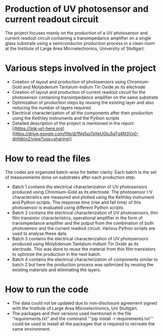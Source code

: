 # Production of UV photosensor and current readout circuit
The project focuses mainly on the production of a UV photosensor and current readout circuit containing a transimpedance amplifier on a single glass substrate using a semiconductor production process in a clean room at the Institute of Large Area Microelectronics, University of Stuttgart.

# Various steps involved in the project
- Creation of layout and production of photosensors using Chromium-Gold and Molybdenum Tantalum-Indium Tin Oxide as its electrode
- Creation of layout and production of current readout circuit for the photosensor containing transimpedance amplifier on the same substrate
- Optimization of production steps by reusing the existing layer and also reducing the number of layers required
- Electrical characterization of all the components after their production using the Keithley instruments and the Python scripts
- Detailed description of the project is mentioned in the report: [(https://link-url-here.org](https://drive.google.com/file/d/1Ng5pi7pYeUGtu5qTg4N3Vx0-dnfdbjn2/view?usp=sharing)]

# How to read the files
The codes are organized batch-wise for better clarity. Each batch is the set of measurements done on substrates after each production step.
- Batch 1 contains the electrical characterization of UV photosensors produced using Chromium-Gold as its electrode. The photosensor I-V characteristics are measured and plotted using the Keithley instrument and Python scripts. The response time (rise and fall time) of this photosensor is evaluated using different Python scripts.
- Batch 2 contains the electrical characterization of UV photosensors, thin film transistor characteristics, operational amplifier in the form of transimpedance amplifier and the putput from the combination of both photosensor and the current readout circuit. Various Python scripts are used to analyse these data.
- Batch 3 contains the electrical characterization of UV photosensors produced using Molybdenum Tantalum-Indium Tin Oxide as its electrode. This was done to reuse the material from thin film transistors to optimize the production in the next batch.
- Batch 4 contains the electrical characterization of components similar to batch 2 but here the production process was optimized by reusing the existing materials and eliminating the layers.

# How to run the code
- The data could not be updated due to non-disclosure agreement signed with the Institute of Large Area Microelectronics, Uni Stuttgart.
- The packages and their versions used mentioned in the file "requirements.txt" and the command '''pip install -r requirements.txt''' could be used to install all the packages that is required to recreate the same environment.
